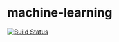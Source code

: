 # machine-learning

[![Build Status](https://travis-ci.com/snorrwe/machine-learning.svg?token=WMyzvqbod1Qz3yx7UKAT&branch=master)](https://travis-ci.com/snorrwe/machine-learning)
